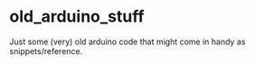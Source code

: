 # old_arduino_stuff
Just some (very) old arduino code that might come in handy as snippets/reference.
